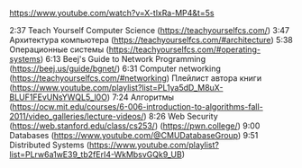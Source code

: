 https://www.youtube.com/watch?v=X-tlxRa-MP4&t=5s

2:37 Teach Yourself Computer Science (https://teachyourselfcs.com/)
3:47 Архитектура компьютера (https://teachyourselfcs.com/#architecture)
5:38 Операционные системы (https://teachyourselfcs.com/#operating-systems)
6:13 Beej's Guide to Network Programming (https://beej.us/guide/bgnet/)
6:31 Computer networking (https://teachyourselfcs.com/#networking)
Плейлист автора книги (https://www.youtube.com/playlist?list=PL1ya5dD_M8uX-BLUF1FEvUNsYWQL5_l0O)
7:24 Алгоритмы (https://ocw.mit.edu/courses/6-006-introduction-to-algorithms-fall-2011/video_galleries/lecture-videos/)
8:26 Web Security (https://web.stanford.edu/class/cs253/) (https://pwn.college/)
9:00 Databases (https://www.youtube.com/@CMUDatabaseGroup)
9:51 Distributed Systems (https://www.youtube.com/playlist?list=PLrw6a1wE39_tb2fErI4-WkMbsvGQk9_UB)
